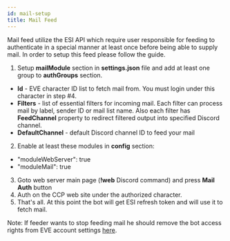 ```yaml
---
id: mail-setup
title: Mail Feed
---
```


Mail feed utilize the ESI API which require user responsible for feeding to authenticate in a special manner at least once before being able to supply mail. In order to setup this feed please follow the guide.

1. Setup **mailModule** section in **settings.json** file and add at least one group to **authGroups** section.

- **Id** - EVE character ID list to fetch mail from. You must login under this character in step #4.
- **Filters** - list of essential filters for incoming mail. Each filter can process mail by label, sender ID or mail list name. Also each filter has **FeedChannel** property to redirect filtered output into specified Discord channel.
- **DefaultChannel** - default Discord channel ID to feed your mail

2. Enable at least these modules in **config** section:

- "moduleWebServer": true
- "moduleMail": true

3. Goto web server main page (**!web** Discord command) and press **Mail Auth** button
4. Auth on the CCP web site under the authorized character.
5. That's all. At this point the bot will get ESI refresh token and will use it to fetch mail.

Note: If feeder wants to stop feeding mail he should remove the bot access rights from EVE account settings [here](https://community.eveonline.com/support/third-party-applications).
